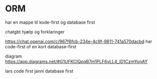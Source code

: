 # ORM
har en mappe til kode-first og database first


chatgbt hjælp og forklaringer 

https://chat.openai.com/c/967f6fcb-234e-4c9f-9811-741a570dacbd har code-first of en kort database-first

diagram
https://app.diagrams.net/#G1UFKCIQpqB7m1PLF6vLL4_iD1CzmYonAY

lars code first
janni database first
